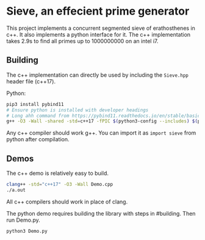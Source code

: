 # Sieve, an effecient prime generator
This project implements a concurrent segmented sieve of erathosthenes in c++. It also implements a python interface for it. The c++ implementation takes 2.9s to find all primes up to 1000000000 on an intel i7.

## Building
The c++ implementation can directly be used by including the `Sieve.hpp` header file (c++17).

Python:
```bash
pip3 install pybind11
# Ensure python is installed with developer headings
# Long ahh command from https://pybind11.readthedocs.io/en/stable/basics.html
g++ -O3 -Wall -shared -std=c++17 -fPIC $(python3-config --includes) $(python3 -m pybind11 --includes) Sieve-python.cpp -o sieve$(python3-config --extension-suffix)
```
Any c++ compiler should work g++. You can import it as `import sieve` from python after compilation.

## Demos
The c++ demo is relatively easy to build.
```bash
clang++ -std="c++17" -O3 -Wall Demo.cpp
./a.out
```
All c++ compilers should work in place of clang.

The python demo requires building the library with steps in #building. Then run Demo.py.
```bash
python3 Demo.py
```